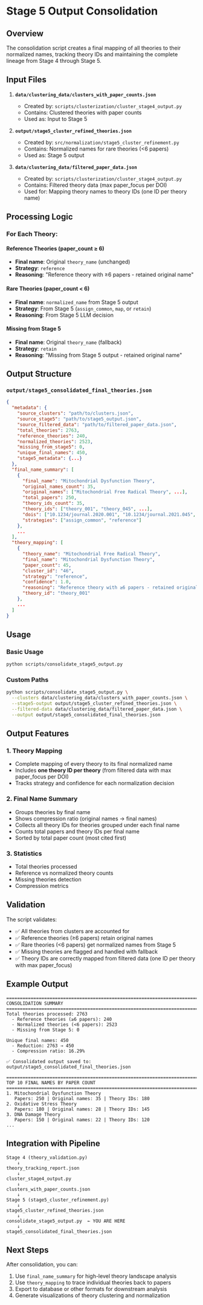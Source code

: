 # Stage 5 Output Consolidation

## Overview

The consolidation script creates a final mapping of all theories to their normalized names, tracking theory IDs and maintaining the complete lineage from Stage 4 through Stage 5.

## Input Files

1. **`data/clustering_data/clusters_with_paper_counts.json`**
   - Created by: `scripts/clusterization/cluster_stage4_output.py`
   - Contains: Clustered theories with paper counts
   - Used as: Input to Stage 5

2. **`output/stage5_cluster_refined_theories.json`**
   - Created by: `src/normalization/stage5_cluster_refinement.py`
   - Contains: Normalized names for rare theories (<6 papers)
   - Used as: Stage 5 output

3. **`data/clustering_data/filtered_paper_data.json`**
   - Created by: `scripts/clusterization/cluster_stage4_output.py`
   - Contains: Filtered theory data (max paper_focus per DOI)
   - Used for: Mapping theory names to theory IDs (one ID per theory name)

## Processing Logic

### For Each Theory:

#### Reference Theories (paper_count ≥ 6)
- **Final name**: Original `theory_name` (unchanged)
- **Strategy**: `reference`
- **Reasoning**: "Reference theory with ≥6 papers - retained original name"

#### Rare Theories (paper_count < 6)
- **Final name**: `normalized_name` from Stage 5 output
- **Strategy**: From Stage 5 (`assign_common`, `map`, or `retain`)
- **Reasoning**: From Stage 5 LLM decision

#### Missing from Stage 5
- **Final name**: Original `theory_name` (fallback)
- **Strategy**: `retain`
- **Reasoning**: "Missing from Stage 5 output - retained original name"

## Output Structure

### `output/stage5_consolidated_final_theories.json`

```json
{
  "metadata": {
    "source_clusters": "path/to/clusters.json",
    "source_stage5": "path/to/stage5_output.json",
    "source_filtered_data": "path/to/filtered_paper_data.json",
    "total_theories": 2763,
    "reference_theories": 240,
    "normalized_theories": 2523,
    "missing_from_stage5": 0,
    "unique_final_names": 450,
    "stage5_metadata": {...}
  },
  "final_name_summary": [
    {
      "final_name": "Mitochondrial Dysfunction Theory",
      "original_names_count": 35,
      "original_names": ["Mitochondrial Free Radical Theory", ...],
      "total_papers": 250,
      "theory_ids_count": 35,
      "theory_ids": ["theory_001", "theory_045", ...],
      "dois": ["10.1234/journal.2020.001", "10.1234/journal.2021.045", ...],
      "strategies": ["assign_common", "reference"]
    },
    ...
  ],
  "theory_mapping": [
    {
      "theory_name": "Mitochondrial Free Radical Theory",
      "final_name": "Mitochondrial Dysfunction Theory",
      "paper_count": 45,
      "cluster_id": "46",
      "strategy": "reference",
      "confidence": 1.0,
      "reasoning": "Reference theory with ≥6 papers - retained original name",
      "theory_id": "theory_001"
    },
    ...
  ]
}
```

## Usage

### Basic Usage

```bash
python scripts/consolidate_stage5_output.py
```

### Custom Paths

```bash
python scripts/consolidate_stage5_output.py \
  --clusters data/clustering_data/clusters_with_paper_counts.json \
  --stage5-output output/stage5_cluster_refined_theories.json \
  --filtered-data data/clustering_data/filtered_paper_data.json \
  --output output/stage5_consolidated_final_theories.json
```

## Output Features

### 1. Theory Mapping
- Complete mapping of every theory to its final normalized name
- Includes **one theory ID per theory** (from filtered data with max paper_focus per DOI)
- Tracks strategy and confidence for each normalization decision

### 2. Final Name Summary
- Groups theories by final name
- Shows compression ratio (original names → final names)
- Collects all theory IDs for theories grouped under each final name
- Counts total papers and theory IDs per final name
- Sorted by total paper count (most cited first)

### 3. Statistics
- Total theories processed
- Reference vs normalized theory counts
- Missing theories detection
- Compression metrics

## Validation

The script validates:
- ✅ All theories from clusters are accounted for
- ✅ Reference theories (≥6 papers) retain original names
- ✅ Rare theories (<6 papers) get normalized names from Stage 5
- ✅ Missing theories are flagged and handled with fallback
- ✅ Theory IDs are correctly mapped from filtered data (one ID per theory with max paper_focus)

## Example Output

```
================================================================================
CONSOLIDATION SUMMARY
================================================================================
Total theories processed: 2763
  - Reference theories (≥6 papers): 240
  - Normalized theories (<6 papers): 2523
  - Missing from Stage 5: 0

Unique final names: 450
  - Reduction: 2763 → 450
  - Compression ratio: 16.29%

✅ Consolidated output saved to: output/stage5_consolidated_final_theories.json

================================================================================
TOP 10 FINAL NAMES BY PAPER COUNT
================================================================================
1. Mitochondrial Dysfunction Theory
   Papers: 250 | Original names: 35 | Theory IDs: 180
2. Oxidative Stress Theory
   Papers: 180 | Original names: 28 | Theory IDs: 145
3. DNA Damage Theory
   Papers: 150 | Original names: 22 | Theory IDs: 120
...
```

## Integration with Pipeline

```
Stage 4 (theory_validation.py)
    ↓
theory_tracking_report.json
    ↓
cluster_stage4_output.py
    ↓
clusters_with_paper_counts.json
    ↓
Stage 5 (stage5_cluster_refinement.py)
    ↓
stage5_cluster_refined_theories.json
    ↓
consolidate_stage5_output.py  ← YOU ARE HERE
    ↓
stage5_consolidated_final_theories.json
```

## Next Steps

After consolidation, you can:
1. Use `final_name_summary` for high-level theory landscape analysis
2. Use `theory_mapping` to trace individual theories back to papers
3. Export to database or other formats for downstream analysis
4. Generate visualizations of theory clustering and normalization
